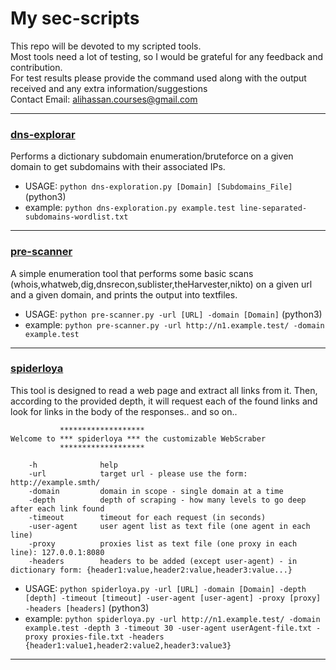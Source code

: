 # My sec-scripts
This repo will be devoted to my scripted tools.
<br>Most tools need a lot of testing, so I would be grateful for any feedback and contribution.
<br>For test results please provide the command used along with the output received and any extra information/suggestions
<br>Contact Email: alihassan.courses@gmail.com

-------------------------------------------
### [dns-explorar](https://github.com/Aliloya-eng/sec-scripts/blob/main/dns-explorar.py)
Performs a dictionary subdomain enumeration/bruteforce on a given domain to get subdomains with their associated IPs.
* USAGE:     `python dns-exploration.py [Domain] [Subdomains_File]`      (python3)
* example:   `python dns-exploration.py example.test line-separated-subdomains-wordlist.txt`
-------------------------------------------
### [pre-scanner](https://github.com/Aliloya-eng/sec-scripts/blob/main/pre-scanner.py)
A simple enumeration tool that performs some basic scans (whois,whatweb,dig,dnsrecon,sublister,theHarvester,nikto) on a given url and a given domain, and prints the output into textfiles.
* USAGE:     `python pre-scanner.py -url [URL] -domain [Domain]`         (python3)
* example:   `python pre-scanner.py -url http://n1.example.test/ -domain example.test`
--------------------------------------------
### [spiderloya](https://github.com/Aliloya-eng/sec-scripts/blob/main/spiderloya.py)
This tool is designed to read a web page and extract all links from it. Then, according to the provided depth, it will request each of the found links and look for links in the body of the responses.. and so on..
<br>
```
           *******************
Welcome to *** spiderloya *** the customizable WebScraber
           *******************

    -h              help
    -url            target url - please use the form: http://example.smth/
    -domain         domain in scope - single domain at a time
    -depth          depth of scraping - how many levels to go deep after each link found
    -timeout        timeout for each request (in seconds)
    -user-agent     user agent list as text file (one agent in each line)
    -proxy          proxies list as text file (one proxy in each line): 127.0.0.1:8080
    -headers        headers to be added (except user-agent) - in dictionary form: {header1:value,header2:value,header3:value...}
```

* USAGE:     `python spiderloya.py -url [URL] -domain [Domain] -depth [depth] -timeout [timeout] -user-agent [user-agent] -proxy [proxy] -headers [headers]`      (python3)
* example:   `python spiderloya.py -url http://n1.example.test/ -domain example.test -depth 3 -timeout 30 -user-agent userAgent-file.txt -proxy proxies-file.txt -headers {header1:value1,header2:value2,header3:value3}`
------------------------------------------
